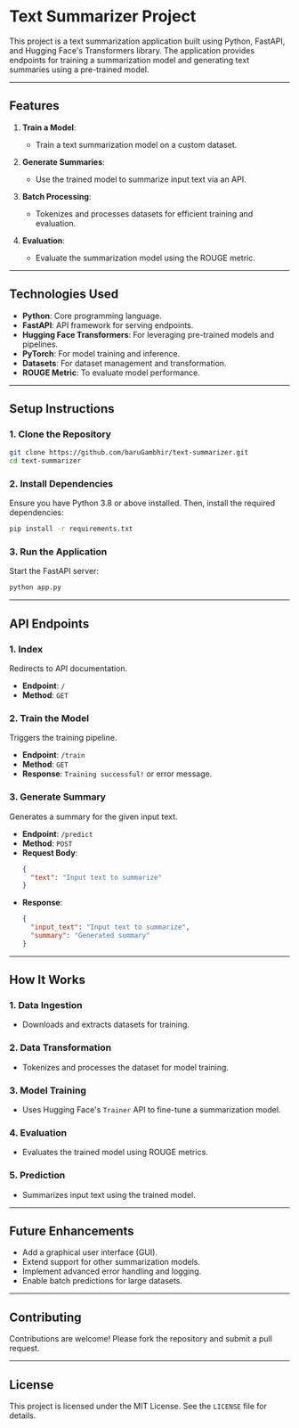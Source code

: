 # Text Summarizer Project

This project is a text summarization application built using Python, FastAPI, and Hugging Face's Transformers library. The application provides endpoints for training a summarization model and generating text summaries using a pre-trained model.

---

## **Features**

1. **Train a Model**:
   - Train a text summarization model on a custom dataset.

2. **Generate Summaries**:
   - Use the trained model to summarize input text via an API.

3. **Batch Processing**:
   - Tokenizes and processes datasets for efficient training and evaluation.

4. **Evaluation**:
   - Evaluate the summarization model using the ROUGE metric.

---

## **Technologies Used**

- **Python**: Core programming language.
- **FastAPI**: API framework for serving endpoints.
- **Hugging Face Transformers**: For leveraging pre-trained models and pipelines.
- **PyTorch**: For model training and inference.
- **Datasets**: For dataset management and transformation.
- **ROUGE Metric**: To evaluate model performance.

---

## **Setup Instructions**

### **1. Clone the Repository**

```bash
git clone https://github.com/baruGambhir/text-summarizer.git
cd text-summarizer
```

### **2. Install Dependencies**

Ensure you have Python 3.8 or above installed. Then, install the required dependencies:

```bash
pip install -r requirements.txt
```

### **3. Run the Application**

Start the FastAPI server:

```bash
python app.py
```


---

## **API Endpoints**

### **1. Index**
Redirects to API documentation.

- **Endpoint**: `/`
- **Method**: `GET`

### **2. Train the Model**
Triggers the training pipeline.

- **Endpoint**: `/train`
- **Method**: `GET`
- **Response**: `Training successful!` or error message.

### **3. Generate Summary**
Generates a summary for the given input text.

- **Endpoint**: `/predict`
- **Method**: `POST`
- **Request Body**:
  ```json
  {
    "text": "Input text to summarize"
  }
  ```
- **Response**:
  ```json
  {
    "input_text": "Input text to summarize",
    "summary": "Generated summary"
  }
  ```

---

## **How It Works**

### **1. Data Ingestion**
- Downloads and extracts datasets for training.

### **2. Data Transformation**
- Tokenizes and processes the dataset for model training.

### **3. Model Training**
- Uses Hugging Face's `Trainer` API to fine-tune a summarization model.

### **4. Evaluation**
- Evaluates the trained model using ROUGE metrics.

### **5. Prediction**
- Summarizes input text using the trained model.

---

## **Future Enhancements**

- Add a graphical user interface (GUI).
- Extend support for other summarization models.
- Implement advanced error handling and logging.
- Enable batch predictions for large datasets.

---

## **Contributing**

Contributions are welcome! Please fork the repository and submit a pull request.

---

## **License**

This project is licensed under the MIT License. See the `LICENSE` file for details.

